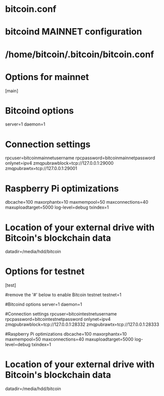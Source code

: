 # bitcoin.conf

# bitcoind MAINNET configuration
# /home/bitcoin/.bitcoin/bitcoin.conf


 # Options for mainnet
  [main]

 # Bitcoind options
 server=1
 daemon=1

 # Connection settings
 rpcuser=bitcoinmainnetusername
 rpcpassword=bitcoinmainnetpassword
 onlynet=ipv4
 zmqpubrawblock=tcp://127.0.0.1:29000
 zmqpubrawtx=tcp://127.0.0.1:29001

 # Raspberry Pi optimizations
 dbcache=100
 maxorphantx=10
 maxmempool=50
 maxconnections=40
 maxuploadtarget=5000
 log-level=debug
 txindex=1

 # Location of your external drive with Bitcoin's blockchain data 
 datadir=/media/hdd/bitcoin



 # Options for testnet
 [test]

 #remove the '#' below to enable Bitcoin testnet
 testnet=1

 #Bitcoind options
 server=1
 daemon=1

 #Connection settings
 rpcuser=bitcointestnetusername
 rpcpassword=bitcointestnetpassword
 onlynet=ipv4
 zmqpubrawblock=tcp://127.0.0.1:28332
 zmqpubrawtx=tcp://127.0.0.1:28333

 #Raspberry Pi optimizations
 dbcache=100
 maxorphantx=10
 maxmempool=50
 maxconnections=40
 maxuploadtarget=5000
 log-level=debug
 txindex=1
 # Location of your external drive with Bitcoin's blockchain data 
 datadir=/media/hdd/bitcoin

